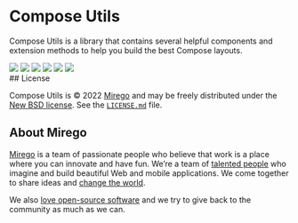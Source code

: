 # Compose Utils
<div>
  <p>Compose Utils is a library that contains several helpful components and extension methods to help you build the best Compose layouts.</p>
  <a href="https://github.com/mirego/compose-utils/tags"><img src="https://img.shields.io/github/tag/mirego/compose-utils.svg?label=latest%20release"></a>
  <img src="https://img.shields.io/maven-metadata/v?label=latest%20dev&metadataUrl=https%3A%2F%2Fmirego-maven.s3.amazonaws.com%2Fpublic%2Fcom%2Fmirego%2Fcompose%2Futils%2Fmaven-metadata.xml" />
  <a href="http://kotlinlang.org"><img src="https://img.shields.io/badge/kotlin-1.7.0-blue.svg?logo=kotlin" /></a>
  <a href="https://github.com/mirego/compose-utils/actions/workflows/ci.yml"><img src="https://github.com/mirego/compose-utils/actions/workflows/ci.yml/badge.svg" /></a>
  <a href="https://github.com/mirego/compose-utils/actions/workflows/cd.yml"><img src="https://github.com/mirego/compose-utils/actions/workflows/cd.yml/badge.svg" /></a>
  <a href="https://opensource.org/licenses/BSD-3-Clause"><img src="https://img.shields.io/badge/License-BSD_3--Clause-blue.svg" /></a>
</div>
## License

Compose Utils is © 2022 [Mirego](https://www.mirego.com) and may be freely distributed under the [New BSD license](http://opensource.org/licenses/BSD-3-Clause). See the [`LICENSE.md`](LICENSE.md) file.

## About Mirego

[Mirego](https://www.mirego.com) is a team of passionate people who believe that work is a place where you can innovate and have fun. We’re a team of [talented people](https://life.mirego.com) who imagine and build beautiful Web and mobile applications. We come together to share ideas and [change the world](http://www.mirego.org).

We also [love open-source software](https://open.mirego.com) and we try to give back to the community as much as we can.
